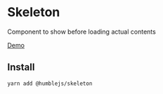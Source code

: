 # Skeleton
Component to show before loading actual contents

[Demo](https://humble.js.org/pkg/skeleton/demo)

## Install

```
yarn add @humblejs/skeleton
```
